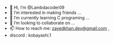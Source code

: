 - 👋 Hi, I’m @Lambdacoder09
- 👀 I’m interested in making friends ...
- 🌱 I’m currently learning C  programing ...
- 💞️ I’m looking to collaborate on ...
- 📫 How to reach me:  zayedkhan.dev@gmail.com ,
- discord : kobayashi.1
